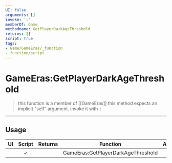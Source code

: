 ```yaml
---
UI: false
arguments: []
invoke: ':'
memberOf: Game
methodname: GetPlayerDarkAgeThreshold
returns: []
script: true
tags:
- Game/GameEras/_function
- function/script
---
```

# GameEras:GetPlayerDarkAgeThreshold
> this function is a member of [[GameEras]]
> this method expects an implicit "self" argument. invoke it with `:`
-----
## Usage
|  UI | Script | Returns | Function | Arguments |
|:---:|:------:|-------:|:--------:|:---------|
| |✓||GameEras:GetPlayerDarkAgeThreshold||
